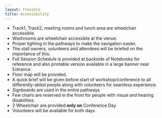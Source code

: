 ```yaml
---
layout: flexible
title: Accessibility
---
```


- Track1, Track2, meeting rooms and lunch area are wheelchair accessible. 
- Washrooms are wheelchair accessible at the venue.
- Proper lighting in the pathways to make the navigation easier.
- The stall owners, volunteers and attendees will be briefed on the importance of this.
- Full Session Schedule is provided at backside of Notebooks for reference and also printable version available in a large banner near Entrance.
- Floor map will be provided.
- A quick brief will be given before start of workshop/conference to all differently-abled people along with volunteers for seamless experience.
- Signboards are used in the entire pathways
- Few chairs are reserved in the front for people with visual and hearing disabilities.
- 2 Wheelchair are provided **only on** Conference Day 
- Volunteers will be available for both days
